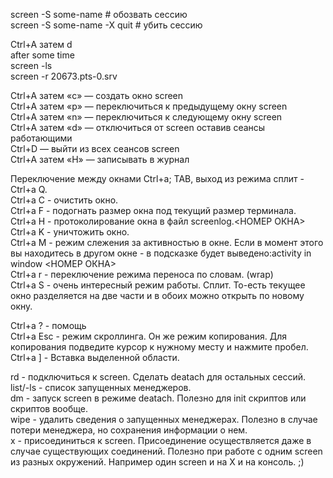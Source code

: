 
screen -S some-name  # обозвать сессию  
screen -S some-name -X quit  # убить сессию  

Ctrl+A затем d  
after some time  
screen -ls  
screen -r 20673.pts-0.srv  

Ctrl+A затем «c» — создать окно screen  
Ctrl+A затем «p» — переключиться к предыдущему окну screen  
Ctrl+A затем «n» — переключиться к следующему окну screen  
Ctrl+A затем «d» — отключиться от screen оставив сеансы работающими  
Ctrl+D — выйти из всех сеансов screen  
Ctrl+A затем «H» — записывать в журнал   
  
Переключение между окнами Ctrl+a; TAB, выход из режима сплит - Ctrl+a Q.   
Ctrl+a C - очистить окно.  
Ctrl+a F - подогнать размер окна под текущий размер терминала.  
Ctrl+a H - протоколирование окна в файл screenlog.<НОМЕР ОКНА>  
Ctrl+a K - уничтожить окно.  
Ctrl+a M - режим слежения за активностью в окне. Если в момент этого вы находитесь в другом окне - в подсказке будет выведено:activity in window <НОМЕР ОКНА>  
Ctrl+a r - переключение режима переноса по словам. (wrap)  
Ctrl+a S - очень интересный режим работы. Сплит. То-есть текущее окно разделяется на две части и в обоих можно открыть по новому окну.   

Ctrl+a ? - помощь  
Ctrl+a Esc - режим скроллинга. Он же режим копирования. Для копирования подведите курсор к нужному месту и нажмите пробел.  
Ctrl+a ] - Вставка выделенной области.   

rd - подключиться к screen. Сделать deatach для остальных сессий.  
list/-ls - список запущенных менеджеров.  
dm - запуск screen в режиме deatach. Полезно для init скриптов или скриптов вообще.  
wipe - удалить сведения о запущенных менеджерах. Полезно в случае потери менеджера, но сохранения информации о нем.  
x - присоединиться к screen. Присоединение осуществляется даже в случае существующих соединений. Полезно при работе с одним screen из разных окружений. Например один screen и на X и на консоль. ;)   
